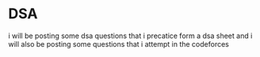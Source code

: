 # DSA
i will be posting some dsa questions that i precatice form a dsa sheet and i will also be posting some questions that i attempt in the codeforces